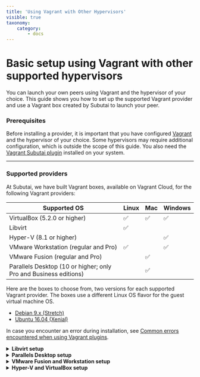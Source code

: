 ```yaml
---
title: 'Using Vagrant with Other Hypervisors'
visible: true
taxonomy:
    category:
        - docs
---
```


# Basic setup using Vagrant with other supported hypervisors

You can launch your own peers using Vagrant and the hypervisor of your choice. This guide shows you how to set up the supported Vagrant provider and use a Vagrant box created by Subutai to launch your peer. 

### Prerequisites

Before installing a provider, it is important that you have configured [Vagrant](https://www.vagrantup.com/downloads.html) and the hypervisor of your choice. Some hypervisors may require additional configuration, which is outside the scope of this guide. You also need the [Vagrant Subutai plugin](https://github.com/subutai-io/vagrant) installed on your system. 
***

### Supported providers

At Subutai, we have built Vagrant boxes, available on Vagrant Cloud, for the following Vagrant providers:

|Supported OS|Linux|Mac|Windows|
|------------------|---------------|----------------|--------------------|
|VirtualBox (5.2.0 or higher)|✅|✅|✅|
|Libvirt|✅| | |
|Hyper-V (8.1 or higher)| | |✅|
|VMware Workstation (regular and Pro)|✅| |✅|
|VMware Fusion (regular and Pro)| |✅| |
|Parallels Desktop (10 or higher; only Pro and Business editions)| |✅| |

Here are the boxes to choose from, two versions for each supported Vagrant provider. The boxes use a different Linux OS flavor for the guest virtual machine OS.

* [Debian 9.x (Stretch)](https://app.vagrantup.com/subutai/boxes/stretch) 
* [Ubuntu 16.04 (Xenial)](https://app.vagrantup.com/subutai/boxes/xenial) 

In case you encounter an error during installation, see [Common errors encountered when using Vagrant plugins](https://github.com/MarilizaC/doc_v2/wiki/Maintain-your-Vagrant-plugins#-common-errors-encountered-when-using-vagrant-plugins).

<details><summary><strong> Libvirt setup </strong></summary>

Between Libvirt's QEMU and KVM hypervisors with remote management capabilities, the Vagrant Subutai plugin currently supports only the local KVM hypervisor.     

!!! Vagrant modifications can be made to create remote KVM-based virtual machines, but that is beyond the scope of this guide.   

To install and use the provider (on Linux variants only):   

1. Install the KVM hypervisor on your local machine.   
   * For instructions on Ubuntu, visit the [Ubuntu wiki site](https://help.ubuntu.com/community/KVM/Installation).
   * For instructions on Debian, visit the [Debian wiki site](https://wiki.debian.org/KVM).
   
2. Install the Vagrant Libvirt provider plugin.     
   :heavy_exclamation_mark: Before installing the provider, be sure that you have all the build dependencies for your Linux distribution. Refer to the detailed instructions [here](https://github.com/vagrant-libvirt/vagrant-libvirt#installation).

   `vagrant plugin install vagrant-libvirt`
   
3. Launch a Subutai Peer using the Stretch box with the Libvirt provider.   
   `vagrant init subutai/stretch`   
   `vagrant up --provider libvirt`


</details> 

<details><summary><strong> Parallels Desktop setup </strong></summary>

<p>
For this commercial desktop hypervisor, only Parallels version 10 and above are supported and only the Pro and Business editions can be used with the Vagrant Parallels provider.

To install and use the provider (on Mac only):
1. Install the [Parallels Desktop for Mac](https://www.parallels.com/products/desktop/).
2. Install the Vagrant Parallels Provider plugin.   
   `vagrant plugin install vagrant-parallels`

   For more information about this provider, see the documentation [here](https://github.com/Parallels/vagrant-parallels).
3. Launch a Subutai Peer using the Stretch box for the Parallels provider.   
   `vagrant init subutai/stretch`   
   `vagrant up --provider parallels`
</p>

</details>  

<details><summary><strong> VMware Fusion and Workstation setup </strong></summary>

<p>
The Vagrant VMware plugin, a commercial product provided by [HashiCorp](https://www.hashicorp.com), requires the purchase of a provider license to operate. To purchase a license, visit the [Vagrant VMware provider](https://www.vagrantup.com/vmware/#buy-now) page. The Vagrant VMware plugin is compatible with both the regular and Pro versions of VMware Fusion and VMware Workstation.

To install and use the provider:
1. Make sure that you have installed either one of these supported hypervisors:    
   * [VMware Workstation](https://kb.vmware.com/s/article/2057907) (Linux and Windows)
   * [VMware Fusion](https://kb.vmware.com/s/article/2014097) (Mac OS) 
2. Install the Vagrant VMware Desktop Provider plugin.

   1. Install the Vagrant VMware Utility, a system installation package available for download [here](https://www.vagrantup.com/docs/vmware/vagrant-vmware-utility.html).
   2. Initiate the Vagrant VMware Desktop provider plugin installation.   
   Go [here](https://www.vagrantup.com/docs/vmware/installation.html) for detailed instructions about the installation and license setup.   
   `vagrant plugin install vagrant-vmware-desktop`

3. Launch a Subutai Peer using the Stretch box for the VMWare Desktop provider.   
   `vagrant init subutai/stretch`   
   `vagrant up --provider vmware_desktop`
</p>

</details>

<details><summary><strong> Hyper-V and VirtualBox setup </strong></summary>  

<p>
Vagrant comes ready with a built-in provider for Hyper-V and VirtualBox, so you do not need to install one. The Hyper-V provider is compatible with Windows Enterprise, Professional, or Education 8.1 and higher versions only. 

1. Install Hyper-V or VirtualBox on your machine.   
   :heavy_exclamation_mark: Hyper-V requires that you execute Vagrant with Administrative privileges. The same privileges are required when creating and managing virtual machines with Hyper-V. Vagrant displays an error if you do not have the proper permissions.

   * For Hyper-V on Windows 10, follow the detailed procedures on any of these sites:
     * [Enable Hyper-V](https://docs.microsoft.com/en-us/virtualization/hyper-v-on-windows/quick-start/enable-hyper-v)
     * [Enabling Hyper-V on Windows 10](https://blogs.technet.microsoft.com/canitpro/2015/09/08/step-by-step-enabling-hyper-v-for-use-on-windows-10/)

   * To install VirtualBox, go [here](https://www.virtualbox.org/wiki/Downloads).    
     If you encounter errors when installing VirtualBox on MacOS, you may refer to the guide [here](https://github.com/subutai-io/control-center/wiki/Troubleshooting-VirtualBox).

2. Now, let’s launch a peer using the Stretch box with the provider:

   * Vagrant Hyper-V provider   
     `vagrant init subutai/stretch`    
     `vagrant up --provider hyperv`   
   
!!!! After running vagrant up, when asked to choose a switch, select the option for vagrant-subutai.

   * Vagrant VirtualBox provider   
     `vagrant plugin install vagrant-vbguest`   
     `vagrant init subutai/stretch`   
     `vagrant up --provider virtualbox`   
</p>

</details>
